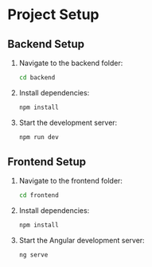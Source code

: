 # Project Setup

## Backend Setup

1. Navigate to the backend folder:
    ```sh
    cd backend
    ```

2. Install dependencies:
    ```sh
    npm install
    ```

3. Start the development server:
    ```sh
    npm run dev
    ```

## Frontend Setup

1. Navigate to the frontend folder:
    ```sh
    cd frontend
    ```

2. Install dependencies:
    ```sh
    npm install
    ```

3. Start the Angular development server:
    ```sh
    ng serve
    ```
